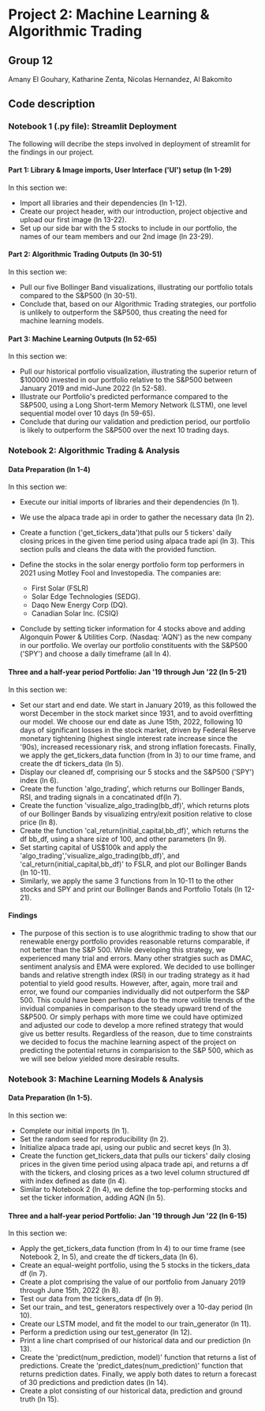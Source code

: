 # Project 2: Machine Learning & Algorithmic Trading
## Group 12
Amany El Gouhary, Katharine Zenta, Nicolas Hernandez, Al Bakomito 


## Code description
### Notebook 1 (.py file): Streamlit Deployment
The following will decribe the steps involved in deployment of streamlit for the findings in our project.
#### Part 1: Library & Image imports, User Interface ('UI') setup (ln 1-29) 
In this section we: 

* Import all libraries and their dependencies (ln 1-12). 
* Create our project header, with our introduction,  project objective and upload our first image (ln 13-22). 
* Set up our side bar with the 5 stocks to include in our portfolio, the names of our team members and our 2nd image (ln 23-29). 

#### Part 2: Algorithmic Trading Outputs (ln 30-51)
In this section we: 
* Pull our five Bollinger Band visualizations,  illustrating our portfolio totals compared to the S&P500 (ln 30-51). 
* Conclude that, based on our Algorithmic Trading strategies, our portfolio is unlikely to outperform the S&P500, thus creating the need for machine learning models.  

#### Part 3: Machine Learning Outputs (ln 52-65)
In this section we: 
* Pull our historical portfolio visualization,  illustrating the superior return of $100000 invested in our portfolio relative to the S&P500 between January 2019 and mid-June 2022 (ln 52-58). 
* Illustrate our Portfolio's predicted performance compared to the S&P500, using a Long Short-term Memory Network (LSTM), one level sequential model over 10 days (ln 59-65). 
* Conclude that during our validation and prediction period,  our portfolio is likely to outperform the S&P500 over the next 10 trading days. 

### Notebook 2: Algorithmic Trading & Analysis

#### Data Preparation (ln 1-4)
In this section we: 

* Execute our initial imports of libraries and their dependencies (ln 1). 
* We use the alpaca trade api in order to gather the necessary data (ln 2). 
* Create a function ('get_tickers_data')that pulls our 5 tickers' daily closing prices in the given time period using alpaca trade api (ln 3). This section pulls and cleans the data with the provided function.
* Define the stocks in the solar energy portfolio form top performers in 2021 using Motley Fool and Investopedia. The companies are:
   *  First Solar (FSLR) 
   *  Solar Edge Technologies (SEDG). 
   *  Daqo New Energy Corp (DQ). 
   *  Canadian Solar Inc. (CSIQ)

* Conclude by setting ticker information for 4 stocks above and adding Algonquin Power & Utilities Corp. (Nasdaq: 'AQN') as the new company in our portfolio. We overlay our portfolio constituents with the S&P500 ('SPY') and choose a daily timeframe (all ln 4).  

#### Three and a half-year period Portfolio: Jan '19 through Jun '22 (ln 5-21)
In this section we: 
* Set our start and end date. We start in January 2019, as this followed the worst December in the stock market since 1931, and to avoid overfitting our model. We choose our end date as June 15th, 2022, following 10 days of significant losses in the stock market, driven by Federal Reserve monetary tightening (highest single interest rate increase since the '90s), increased recessionary risk, and strong inflation forecasts. Finally, we apply the get_tickers_data function (from ln 3) to our time frame, and create the df tickers_data (ln 5). 
* Display our cleaned df, comprising our 5 stocks and the S&P500 ('SPY') index (ln 6). 
* Create the  function  'algo_trading', which returns our Bollinger Bands, RSI, and trading signals in a concatinated df(ln 7). 
* Create the  function  'visualize_algo_trading(bb_df)', which returns plots of our Bollinger Bands by visualizing entry/exit position relative to close price (ln 8).
* Create the function 'cal_return(initial_capital,bb_df)', which returns the df bb_df, using a share size of 100, and other parameters (ln 9). 
* Set starting capital of US$100k and apply the 'algo_trading','visualize_algo_trading(bb_df)', and 'cal_return(initial_capital,bb_df)' to FSLR, and plot our Bollinger Bands (ln 10-11). 
* Similarly, we apply the same 3 functions from ln 10-11 to the other stocks and SPY and print our Bollinger Bands and Portfolio Totals (ln 12-21). 

#### Findings 
* The purpose of this section is to use alogrithmic trading to show that our renewable energy portfolio provides reasonable returns comparable, if not better than the S&P 500. While developing this strategy, we experienced many trial and errors. Many other stratgies such as DMAC, sentiment analysis and EMA were explored. We decided to use bollinger bands and relative strength index (RSI) in our trading strategy as it had potential to yield good results. However, after, again, more trail and error, we found our companies individually did not outperform the S&P 500. This could have been perhaps due to the more volitile trends of the invidual companies in comparison to the steady upward trend of the S&P500. Or simply perhaps with more time we could have optimized and adjusted our code to develop a more refined strategy that would give us better results. Regardless of the reason, due to time constraints we decided to focus the machine learning aspect of the project on predicting the potential returns in comparision to the S&P 500, which as we will see below yielded more desirable results.

### Notebook 3: Machine Learning Models & Analysis 
#### Data Preparation (ln 1-5). 
In this section we:
* Complete our initial imports (ln 1).  
* Set the random seed for reproducibility (ln 2).
* Initialize alpaca trade api, using our public and secret keys (ln 3). 
* Create the function get_tickers_data that pulls our tickers' daily closing prices in the given time period using alpaca trade api, and returns a df with the tickers, and closing prices as a two level column structured df with index defined as date (ln 4). 
* Similar to Notebook 2 (ln 4), we define the top-performing stocks and set the ticker information, adding AQN (ln 5). 

#### Three and a half-year period Portfolio: Jan '19 through Jun '22 (ln 6-15)
In this section we: 
* Apply the get_tickers_data function (from ln 4) to our time frame (see Notebook 2, ln 5), and create the df tickers_data (ln 6). 
* Create an equal-weight portfolio, using the 5 stocks in the tickers_data df (ln 7). 
* Create a plot comprising the value of our portfolio from January 2019 through June 15th, 2022 (ln 8). 
* Test our data from the tickers_data df (ln 9). 
* Set our train_ and test_ generators respectively over a 10-day period (ln 10). 
* Create our LSTM model, and fit the model to our train_generator (ln 11). 
* Perform a prediction using our test_generator (ln 12). 
* Print a line chart comprised of our historical data and our prediction (ln 13). 
* Create the 'predict(num_prediction, model)' function that returns a list of predictions. Create the 'predict_dates(num_prediction)' function that returns prediction dates. Finally, we apply both dates to return a forecast of 30 predictions and prediction dates (ln 14). 
* Create a plot consisting of our historical data, prediction and ground truth (ln 15).  
